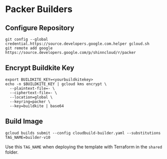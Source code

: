 # Packer Builders

## Configure Repository

```
git config --global credential.https://source.developers.google.com.helper gcloud.sh
git remote add google https://source.developers.google.com/p/shinncloud/r/packer

```

## Encrypt Buildkite Key

```
export BUILDKITE_KEY=<yourbuildkitekey>
echo -n $BUILDKITE_KEY | gcloud kms encrypt \
  --plaintext-file=- \
  --ciphertext-file=- \
  --location=global \
  --keyring=packer \
  --key=buildkite | base64
```

## Build Image

```
gcloud builds submit --config cloudbuild-builder.yaml --substitutions TAG_NAME=builder-v10
```

Use this `TAG_NAME` when deploying the template with Terraform in the `shared` folder.

